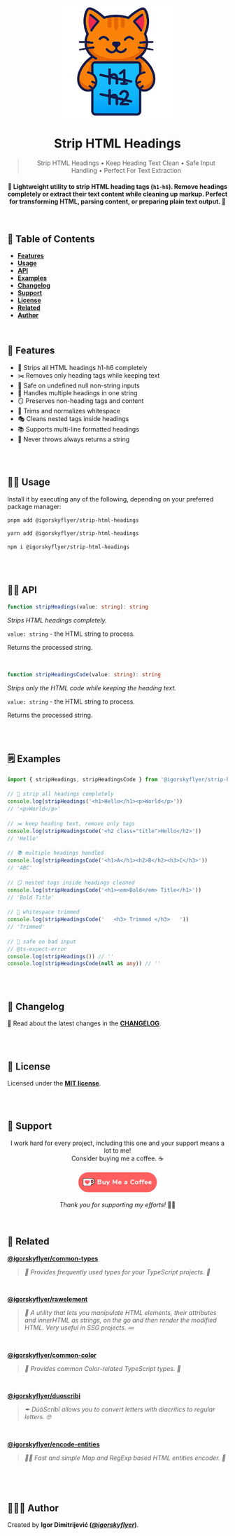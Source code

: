 <div align="center">
  <img src="https://raw.githubusercontent.com/igorskyflyer/npm-strip-html-headings/main/media/strip-html-headings.png" alt="Strip HTML Headings logo - sanitize HTML by stripping heading tags and preserving content" width="256" height="256">
  <h1>Strip HTML Headings</h1>
</div>

<blockquote align="center">
Strip HTML Headings • Keep Heading Text Clean • Safe Input Handling • Perfect For Text Extraction
</blockquote>

<h4 align="center">
  🍛 Lightweight utility to strip HTML heading tags (<code>h1</code>-<code>h6</code>). Remove headings completely or extract their text content while cleaning up markup. Perfect for transforming HTML, parsing content, or preparing plain text output. 🍤
</h4>

<br>

## 📃 Table of Contents

- [**Features**](#-features)
- [**Usage**](#-usage)
- [**API**](#-api)
- [**Examples**](#️-examples)
- [**Changelog**](#-changelog)
- [**Support**](#-support)
- [**License**](#-license)
- [**Related**](#-related)
- [**Author**](#-author)

<br>

## 🤖 Features

- 🧹 Strips all HTML headings h1-h6 completely  
- ✂️ Removes only heading tags while keeping text  
- 🧪 Safe on undefined null non-string inputs  
- 📏 Handles multiple headings in one string  
- 🪞 Preserves non-heading tags and content  
- 🧼 Trims and normalizes whitespace  
- 🎭 Cleans nested tags inside headings  
- 📚 Supports multi-line formatted headings  
- 🚫 Never throws always returns a string  

<br>
<br>

## 🕵🏼 Usage

Install it by executing any of the following, depending on your preferred package manager:

```bash
pnpm add @igorskyflyer/strip-html-headings
```

```bash
yarn add @igorskyflyer/strip-html-headings
```

```bash
npm i @igorskyflyer/strip-html-headings
```

<br>
<br>

## 🤹🏼 API

```ts
function stripHeadings(value: string): string
```

_Strips HTML headings completely._

`value: string` - the HTML string to process.

Returns the processed string.

<br>

```ts
function stripHeadingsCode(value: string): string
```

_Strips only the HTML code while keeping the heading text._

`value: string` - the HTML string to process.

Returns the processed string.

<br>
<br>

## 🗒️ Examples

```ts
import { stripHeadings, stripHeadingsCode } from '@igorskyflyer/strip-html-headings'

// 🧹 strip all headings completely
console.log(stripHeadings('<h1>Hello</h1><p>World</p>'))
// '<p>World</p>'

// ✂️ keep heading text, remove only tags
console.log(stripHeadingsCode('<h2 class="title">Hello</h2>'))
// 'Hello'

// 📚 multiple headings handled
console.log(stripHeadingsCode('<h1>A</h1><h2>B</h2><h3>C</h3>'))
// 'ABC'

// 🪞 nested tags inside headings cleaned
console.log(stripHeadingsCode('<h1><em>Bold</em> Title</h1>'))
// 'Bold Title'

// 🧼 whitespace trimmed
console.log(stripHeadingsCode('   <h3> Trimmed </h3>   '))
// 'Trimmed'

// 🚫 safe on bad input
// @ts-expect-error
console.log(stripHeadings()) // ''
console.log(stripHeadingsCode(null as any)) // ''
```

<br>
<br>

## 📝 Changelog

📑 Read about the latest changes in the [**CHANGELOG**](https://github.com/igorskyflyer/npm-strip-html-headings/blob/main/CHANGELOG.md).

<br>
<br>

## 🪪 License

Licensed under the [**MIT license**](https://github.com/igorskyflyer/npm-strip-html-headings/blob/main/LICENSE).

<br>
<br>

## 💖 Support

<div align="center">
  I work hard for every project, including this one and your support means a lot to me!
  <br>
  Consider buying me a coffee. ☕
  <br>
  <br>
  <a href="https://ko-fi.com/igorskyflyer" target="_blank"><img src="https://raw.githubusercontent.com/igorskyflyer/igorskyflyer/main/assets/ko-fi.png" alt="Donate to igorskyflyer" width="180" height="46"></a>
  <br>
  <br>
  <em>Thank you for supporting my efforts!</em> 🙏😊
</div>

<br>
<br>

## 🧬 Related

[**@igorskyflyer/common-types**](https://www.npmjs.com/package/@igorskyflyer/common-types)

> _🔦 Provides frequently used types for your TypeScript projects. 🦄_

<br>

[**@igorskyflyer/rawelement**](https://www.npmjs.com/package/@igorskyflyer/rawelement)

> _🐯 A utility that lets you manipulate HTML elements, their attributes and innerHTML as strings, on the go and then render the modified HTML. Very useful in SSG projects. 💤_

<br>

[**@igorskyflyer/common-color**](https://www.npmjs.com/package/@igorskyflyer/common-color)

> _🎨 Provides common Color-related TypeScript types. 🌈_

<br>

[**@igorskyflyer/duoscribi**](https://www.npmjs.com/package/@igorskyflyer/duoscribi)

> _✒ DúöScríbî allows you to convert letters with diacritics to regular letters. 🤓_

<br>

[**@igorskyflyer/encode-entities**](https://www.npmjs.com/package/@igorskyflyer/encode-entities)

> _🏃‍♂️ Fast and simple Map and RegExp based HTML entities encoder. 🍁_

<br>
<br>
<br>

## 👨🏻‍💻 Author
Created by **Igor Dimitrijević ([*@igorskyflyer*](https://github.com/igorskyflyer/))**.
